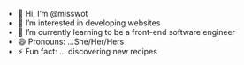 - 👋 Hi, I’m @misswot
- 👀 I’m interested in developing websites
- 🌱 I’m currently learning to be a front-end software engineer
- 😄 Pronouns: ...She/Her/Hers
- ⚡ Fun fact: ... discovering new recipes

<!---
misswot01/misswot01 is a ✨ special ✨ repository because its `README.md` (this file) appears on your GitHub profile.
You can click the Preview link to take a look at your changes.
--->
